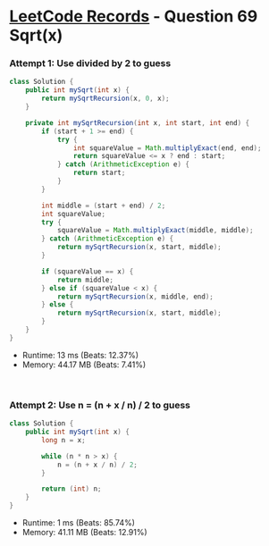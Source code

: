 # [LeetCode Records](../../README.md) - Question 69 Sqrt(x)

### Attempt 1: Use divided by 2 to guess
```java
class Solution {
    public int mySqrt(int x) {
        return mySqrtRecursion(x, 0, x);
    }

    private int mySqrtRecursion(int x, int start, int end) {
        if (start + 1 >= end) {
            try {
                int squareValue = Math.multiplyExact(end, end);
                return squareValue <= x ? end : start;
            } catch (ArithmeticException e) {
                return start;
            }
        }

        int middle = (start + end) / 2;
        int squareValue;
        try {
            squareValue = Math.multiplyExact(middle, middle);
        } catch (ArithmeticException e) {
            return mySqrtRecursion(x, start, middle);
        }

        if (squareValue == x) {
            return middle;
        } else if (squareValue < x) {
            return mySqrtRecursion(x, middle, end);
        } else {
            return mySqrtRecursion(x, start, middle);
        }
    }
}
```
- Runtime: 13 ms (Beats: 12.37%)
- Memory: 44.17 MB (Beats: 7.41%)

<br>

### Attempt 2: Use n = (n + x / n) / 2 to guess
```java
class Solution {
    public int mySqrt(int x) {
        long n = x;

        while (n * n > x) {
            n = (n + x / n) / 2;
        }

        return (int) n;
    }
}
```
- Runtime: 1 ms (Beats: 85.74%)
- Memory: 41.11 MB (Beats: 12.91%)

<br>
